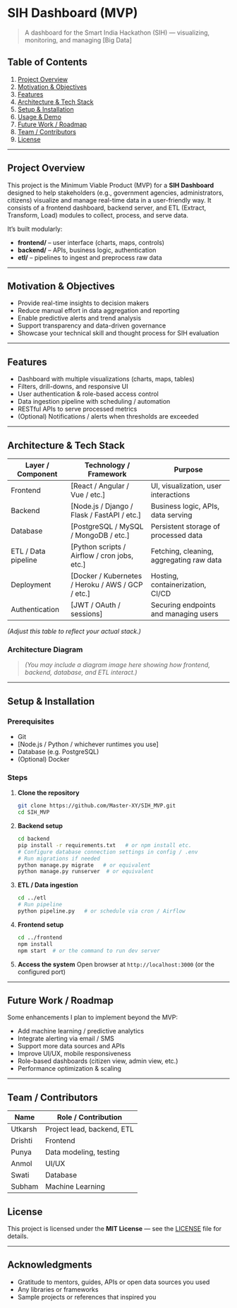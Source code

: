 # SIH Dashboard (MVP)

> A dashboard for the Smart India Hackathon (SIH) — visualizing, monitoring, and managing [Big Data]

## Table of Contents

1. [Project Overview](#project-overview)
2. [Motivation & Objectives](#motivation--objectives)
3. [Features](#features)
4. [Architecture & Tech Stack](#architecture--tech-stack)
5. [Setup & Installation](#setup--installation)
6. [Usage & Demo](#usage--demo)
7. [Future Work / Roadmap](#future-work--roadmap)
8. [Team / Contributors](#team--contributors)
9. [License](#license)

---

## Project Overview

This project is the Minimum Viable Product (MVP) for a **SIH Dashboard** designed to help stakeholders (e.g., government agencies, administrators, citizens) visualize and manage real-time data in a user-friendly way. It consists of a frontend dashboard, backend server, and ETL (Extract, Transform, Load) modules to collect, process, and serve data.

It’s built modularly:

* **frontend/** – user interface (charts, maps, controls)
* **backend/** – APIs, business logic, authentication
* **etl/** – pipelines to ingest and preprocess raw data

---

## Motivation & Objectives

* Provide real-time insights to decision makers
* Reduce manual effort in data aggregation and reporting
* Enable predictive alerts and trend analysis
* Support transparency and data-driven governance
* Showcase your technical skill and thought process for SIH evaluation

---

## Features

* Dashboard with multiple visualizations (charts, maps, tables)
* Filters, drill-downs, and responsive UI
* User authentication & role-based access control
* Data ingestion pipeline with scheduling / automation
* RESTful APIs to serve processed metrics
* (Optional) Notifications / alerts when thresholds are exceeded

---

## Architecture & Tech Stack

| Layer / Component   | Technology / Framework                            | Purpose                                  |
| ------------------- | ------------------------------------------------- | ---------------------------------------- |
| Frontend            | [React / Angular / Vue / etc.]                    | UI, visualization, user interactions     |
| Backend             | [Node.js / Django / Flask / FastAPI / etc.]       | Business logic, APIs, data serving       |
| Database            | [PostgreSQL / MySQL / MongoDB / etc.]             | Persistent storage of processed data     |
| ETL / Data pipeline | [Python scripts / Airflow / cron jobs, etc.]      | Fetching, cleaning, aggregating raw data |
| Deployment          | [Docker / Kubernetes / Heroku / AWS / GCP / etc.] | Hosting, containerization, CI/CD         |
| Authentication      | [JWT / OAuth / sessions]                          | Securing endpoints and managing users    |

*(Adjust this table to reflect your actual stack.)*

### Architecture Diagram

> *(You may include a diagram image here showing how frontend, backend, database, and ETL interact.)*

---

## Setup & Installation

### Prerequisites

* Git
* [Node.js / Python / whichever runtimes you use]
* Database (e.g. PostgreSQL)
* (Optional) Docker

### Steps

1. **Clone the repository**

   ```bash
   git clone https://github.com/Master-XY/SIH_MVP.git
   cd SIH_MVP
   ```

2. **Backend setup**

   ```bash
   cd backend
   pip install -r requirements.txt   # or npm install etc.
   # Configure database connection settings in config / .env
   # Run migrations if needed
   python manage.py migrate   # or equivalent
   python manage.py runserver  # or equivalent
   ```

3. **ETL / Data ingestion**

   ```bash
   cd ../etl
   # Run pipeline
   python pipeline.py   # or schedule via cron / Airflow
   ```

4. **Frontend setup**

   ```bash
   cd ../frontend
   npm install
   npm start  # or the command to run dev server
   ```

5. **Access the system**
   Open browser at `http://localhost:3000` (or the configured port)

---

## Future Work / Roadmap

Some enhancements I plan to implement beyond the MVP:

* Add machine learning / predictive analytics
* Integrate alerting via email / SMS
* Support more data sources and APIs
* Improve UI/UX, mobile responsiveness
* Role-based dashboards (citizen view, admin view, etc.)
* Performance optimization & scaling

---

## Team / Contributors

| Name       | Role / Contribution        |
| ---------- | -------------------------- |
| Utkarsh    | Project lead, backend, ETL |
| Drishti    | Frontend                   |
| Punya      | Data modeling, testing     |
| Anmol      | UI/UX                      |
|Swati       | Database                   |
|Subham      | Machine Learning           |

## License

This project is licensed under the **MIT License** — see the [LICENSE](LICENSE) file for details.

---

## Acknowledgments

* Gratitude to mentors, guides, APIs or open data sources you used
* Any libraries or frameworks
* Sample projects or references that inspired you

